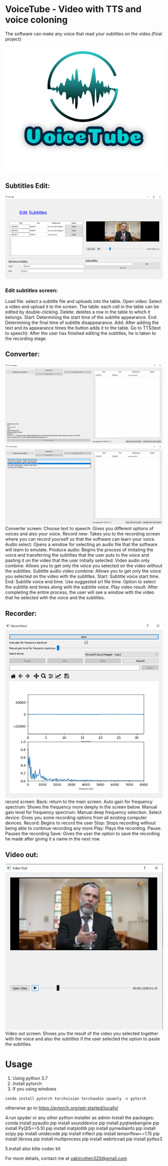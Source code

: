 # VoiceTube - Video with TTS and voice coloning
The software can make any voice that read your subtitles on the video.(final project)
![VoiceTube logo](https://github.com/yakircohen/Video-with-TTS-and-voice-coloning/blob/main/logo.png)


## Subtitles Edit:
![Subtitles Edit](https://github.com/yakircohen/Video-with-TTS-and-voice-coloning/blob/main/Subtitles%20Edit.png)
### Edit subtitles screen:
Load file: select a subtitle file and uploads into the table.
Open video: Select a video and upload it to the screen.
The table: each cell in the table can be edited by double-clicking.
Delete: deletes a row in the table to which it belongs.
Start: Determining the start time of the subtitle appearance.
End: Determining the final time of subtitle disappearance.
Add: After adding the text and its appearance times the button adds it to the table.
Go to TTS(text to speech): After the user has finished editing the subtitles, he is taken to the recording stage.

## Converter:
![converter1](https://github.com/yakircohen/Video-with-TTS-and-voice-coloning/blob/main/12.png)
![converter2](https://github.com/yakircohen/Video-with-TTS-and-voice-coloning/blob/main/13.png)
Converter screen:
Choose text to speech: Gives you different options of voices and also your voice.
Record new: Takes you to the recording screen where you can record yourself so that the software can learn your voice.
Audio select: Opens a window for selecting an audio file that the software will learn to emulate.
Produce audio: Begins the process of imitating the voice and transferring the subtitles that the user puts to the voice and pasting it on the video that the user initially selected.
Video audio only combine: Allows you to get only the voice you selected on the video without the subtitles.
Subtitle audio video combine: Allows you to get only the voice you selected on the video with the subtitles.
Start: Subtitle voice start time.
End: Subtitle voice end time.
Use suggested srt file time: Option to select the subtitle end times along with the subtitle voice.
Play video result: After completing the entire process, the user will see a window with the video that he selected with the voice and the subtitles.

## Recorder:
![record](https://github.com/yakircohen/Video-with-TTS-and-voice-coloning/blob/main/recorod.png)
record screen:
Back: return to the main screen.
Auto gain for frequency spectrum: Shows the frequency more deeply in the screen below. 
Manual gain level for frequency spectrum: Manual deep frequency selection.
Select device: Gives you some recording options from all existing computer devices.
Record: Begins to record the user
Stop: Stops recording without being able to continue recording any more
Play: Plays the recording.
Pause: Pauses the recording
Save: Gives the user the option to save the recording he made after giving it a name in the next row.

## Video out:
![video](https://github.com/yakircohen/Video-with-TTS-and-voice-coloning/blob/main/output.png)
Video out screen:
Shows you the result of the video you selected together with the voice and also the subtitles if the user selected the option to paste the subtitles.

# Usage
1. Using python 3.7
2. Install pytorch
3. If you using windows
```
conda install pytorch torchvision torchaudio cpuonly -c pytorch
```
otherwise go to https://pytorch.org/get-started/locally/ 

4.run spyder or any other python installer as admin
Install the packages:
conda install pyaudio
pip install sounddevice
pip install pyqtwebengine
pip install PyQt5==5.10
pip install matplotlib
pip install pymediainfo
pip install scipy
pip install unidecode
pip install inflect
pip install tensorflow==1.15
pip install librosa
pip install multiprocess
pip install webrtcvad
pip install pyttsx3

5.install also klite codec kit

For more details, contact me at yakircohen320@gmail.com





